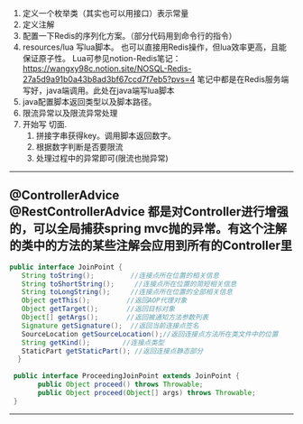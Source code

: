 1. 定义一个枚举类（其实也可以用接口）表示常量
2. 定义注解
3. 配置一下Redis的序列化方案。（部分代码用到命令行的指令）
4. resources/lua 写lua脚本。
   也可以直接用Redis操作，但lua效率更高，且能保证原子性。
   Lua可参见notion-Redis笔记：https://wangxy98c.notion.site/NOSQL-Redis-27a5d9a91b0a43b8ad3bf67ccd7f7eb5?pvs=4
   笔记中都是在Redis服务端写好，java端调用。此处在java端写lua脚本
5. java配置脚本返回类型以及脚本路径。
6. 限流异常以及限流异常处理
6. 开始写 切面.
   1. 拼接字串获得key。调用脚本返回数字。
   2. 根据数字判断是否要限流
   3. 处理过程中的异常即可(限流也抛异常)




---
@ControllerAdvice  
@RestControllerAdvice
都是对Controller进行增强的，可以全局捕获spring mvc抛的异常。有这个注解的类中的方法的某些注解会应用到所有的Controller里
---
```java 
public interface JoinPoint {  
   String toString();         //连接点所在位置的相关信息  
   String toShortString();     //连接点所在位置的简短相关信息  
   String toLongString();     //连接点所在位置的全部相关信息  
   Object getThis();         //返回AOP代理对象  
   Object getTarget();       //返回目标对象  
   Object[] getArgs();       //返回被通知方法参数列表  
   Signature getSignature();  //返回当前连接点签名  
   SourceLocation getSourceLocation();//返回连接点方法所在类文件中的位置  
   String getKind();        //连接点类型  
   StaticPart getStaticPart(); //返回连接点静态部分  
  }  
 
 public interface ProceedingJoinPoint extends JoinPoint {  
       public Object proceed() throws Throwable;  
       public Object proceed(Object[] args) throws Throwable;  
 }  

```
---
